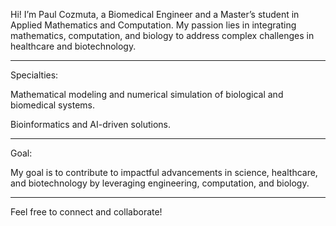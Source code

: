 
Hi! I’m Paul Cozmuta, a Biomedical Engineer and a Master’s student in Applied Mathematics and Computation. My passion lies in integrating mathematics, computation, and biology to address complex challenges in healthcare and biotechnology.

_________________________________________________________________________________________________________________________________________________________________________________________

Specialties:

Mathematical modeling and numerical simulation of biological and biomedical systems.

Bioinformatics and AI-driven solutions.

_________________________________________________________________________________________________________________________________________________________________________________________

Goal:

My goal is to contribute to impactful advancements in science, healthcare, and biotechnology by leveraging engineering, computation, and biology. 

_________________________________________________________________________________________________________________________________________________________________________________________

Feel free to connect and collaborate!
